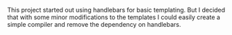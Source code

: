 This project started out using handlebars for basic templating. But I decided that with some minor modifications to the templates I could easily create a simple compiler and remove the dependency on handlebars.